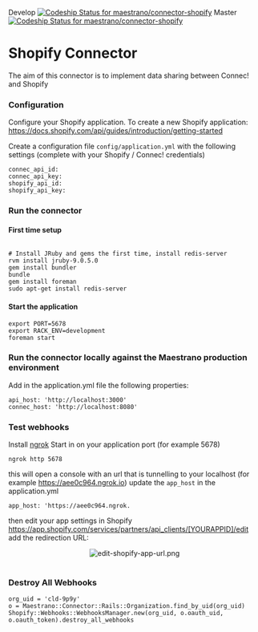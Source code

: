 Develop
[ ![Codeship Status for maestrano/connector-shopify](https://codeship.com/projects/e35577f0-c6dd-0133-72ca-1ac1b065c1d6/status?branch=develop)](https://codeship.com/projects/138863)
Master
[ ![Codeship Status for maestrano/connector-shopify](https://codeship.com/projects/e35577f0-c6dd-0133-72ca-1ac1b065c1d6/status?branch=master)](https://codeship.com/projects/138863)

# Shopify Connector

The aim of this connector is to implement data sharing between Connec! and Shopify

### Configuration

Configure your Shopify application. To create a new Shopify application:
https://docs.shopify.com/api/guides/introduction/getting-started

Create a configuration file `config/application.yml` with the following settings (complete with your Shopify / Connec! credentials)
```
connec_api_id:
connec_api_key:
shopify_api_id:
shopify_api_key:
```
### Run the connector
#### First time setup
```

# Install JRuby and gems the first time, install redis-server
rvm install jruby-9.0.5.0
gem install bundler
bundle
gem install foreman
sudo apt-get install redis-server
```

#### Start the application
```
export PORT=5678
export RACK_ENV=development
foreman start
```

### Run the connector locally against the Maestrano production environment
Add in the application.yml file the following properties:
```
api_host: 'http://localhost:3000'
connec_host: 'http://localhost:8080'
```

### Test webhooks
Install [ngrok](https://ngrok.com)
Start in on your application port (for example 5678)
```
ngrok http 5678
```
this will open a console with an url that is tunnelling to your localhost (for example https://aee0c964.ngrok.io)
update the `app_host` in the application.yml
```
app_host: 'https://aee0c964.ngrok.
```
then edit your app settings in Shopify https://app.shopify.com/services/partners/api_clients/[YOURAPPID]/edit
add the redirection URL:
<p align="center">
  <img src="https://raw.github.com/maestrano/connector-shopify/master/edit-shopify-app-url.png" alt="edit-shopify-app-url.png">
  <br/>
  <br/>
</p>

### Destroy All Webhooks
```
org_uid = 'cld-9p9y'
o = Maestrano::Connector::Rails::Organization.find_by_uid(org_uid)
Shopify::Webhooks::WebhooksManager.new(org_uid, o.oauth_uid, o.oauth_token).destroy_all_webhooks
```

